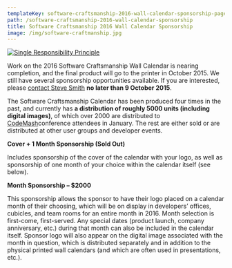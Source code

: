 ```yaml
---
templateKey: software-craftsmanship-2016-wall-calendar-sponsorship-page
path: /software-craftsmanship-2016-wall-calendar-sponsorship
title: Software Craftsmanship 2016 Wall Calendar Sponsorship
image: /img/software-craftmanship.jpg
---
```

[![Single Responsibility Principle](/img/SingleResponsibility-300x300.jpg)](/img/SingleResponsibility-300x300.jpg)

Work on the 2016 Software Craftsmanship Wall Calendar is nearing completion, and the final product will go to the printer in October 2015. We still have several sponsorship opportunities available. If you are interested, please [contact Steve Smith](https://ardalis.com/contact-us) **no later than 9 October 2015**.

The Software Craftsmanship Calendar has been produced four times in the past, and currently has **a distribution of roughly 5000 units (including digital images)**, of which over 2000 are distributed to [CodeMash](http://codemash.org/)conference attendees in January. The rest are either sold or are distributed at other user groups and developer events.

**Cover + 1 Month Sponsorship (Sold Out)**

Includes sponsorship of the cover of the calendar with your logo, as well as sponsorship of one month of your choice within the calendar itself (see below).

**Month Sponsorship – $2000**

This sponsorship allows the sponsor to have their logo placed on a calendar month of their choosing, which will be on display in developers’ offices, cubicles, and team rooms for an entire month in 2016. Month selection is first-come, first-served. Any special dates (product launch, company anniversary, etc.) during that month can also be included in the calendar itself. Sponsor logo will also appear on the digital image associated with the month in question, which is distributed separately and in addition to the physical printed wall calendars (and which are often used in presentations, etc.).
